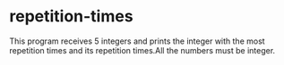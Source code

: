 # repetition-times
This program receives 5 integers and prints the integer with the most repetition times and its repetition times.All the numbers must be integer.
